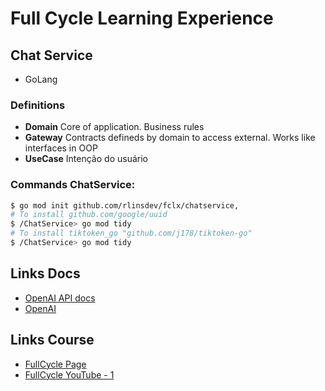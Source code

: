 # Full Cycle Learning Experience

## Chat Service
* GoLang

### Definitions
* **Domain** Core of application. Business rules
* **Gateway** Contracts defineds by domain to access external. Works like interfaces in OOP
* **UseCase** Intenção do usuário

### Commands ChatService:
```Bash
$ go mod init github.com/rlinsdev/fclx/chatservice,
# To install github.com/google/uuid
$ /ChatService> go mod tidy
# To install tiktoken_go "github.com/j178/tiktoken-go" 
$ /ChatService> go mod tidy

```


## Links Docs
* [OpenAI API docs](https://platform.openai.com/docs/api-reference/introduction)
* [OpenAI](https://openai.com/)

## Links Course
* [FullCycle Page](https://fcexperience.fullcycle.com.br/evento/)
* [FullCycle YouTube - 1](https://www.youtube.com/watch?v=UugkE-OeE4E)


